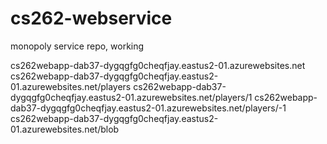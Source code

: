 # cs262-webservice
monopoly service repo, working

cs262webapp-dab37-dygqgfg0cheqfjay.eastus2-01.azurewebsites.net
cs262webapp-dab37-dygqgfg0cheqfjay.eastus2-01.azurewebsites.net/players
cs262webapp-dab37-dygqgfg0cheqfjay.eastus2-01.azurewebsites.net/players/1
cs262webapp-dab37-dygqgfg0cheqfjay.eastus2-01.azurewebsites.net/players/-1
cs262webapp-dab37-dygqgfg0cheqfjay.eastus2-01.azurewebsites.net/blob
